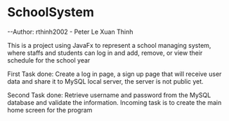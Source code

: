 # SchoolSystem

--Author: rthinh2002 - Peter Le Xuan Thinh

This is a project using JavaFx to represent a school managing system, where staffs and students can log in and add, remove, or view their schedule for the school year

First Task done: Create a log in page, a sign up page that will receive user data and share it to MySQL local server, the server is not public yet.

Second Task done: Retrieve username and password from the MySQL database and validate the information. Incoming task is to create the main home screen for the program
